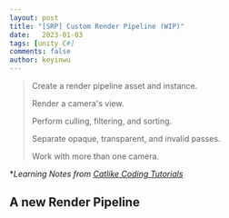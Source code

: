 ```yaml
---
layout: post
title: "[SRP] Custom Render Pipeline (WIP)"
date:   2023-01-03
tags: [unity C#]
comments: false
author: keyinwu
---
```


> Create a render pipeline asset and instance.
> 
> Render a camera's view.
> 
> Perform culling, filtering, and sorting.
> 
> Separate opaque, transparent, and invalid passes.
> 
> Work with more than one camera.

**Learning Notes from [Catlike Coding Tutorials](https://catlikecoding.com/)*


## A new Render Pipeline


 
<!-- 

Forward Rendering
Four materials


```c#
```
**visible**

<img src="https://github.com/keyinwu/blog/raw/main/images/Unity/pg-triangle-sides.jpeg" width="50%" style="display: block; margin: auto"/>
<p style="text-align: center; font-style: italic;">The two sides of a triangle</p>

###  -->
